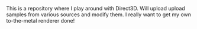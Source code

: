 This is a repository where I play around with Direct3D. Will upload upload samples from various sources and modify them. I really want to get my own to-the-metal renderer done!